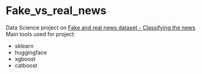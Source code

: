 # Fake_vs_real_news
Data Science project on <a href="https://www.kaggle.com/datasets/clmentbisaillon/fake-and-real-news-dataset">Fake and real news dataset - Classifying the news</a>
Main tools used for project:
- sklearn
- huggingface
- xgboost
- catboost
